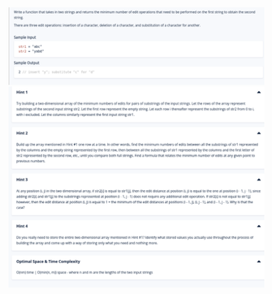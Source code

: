 <img src=https://github.com/MariaSkr/Dynamic-Programming/blob/main/LevenshteinDistance/levenshteinDistance.png
 />
 <img src=https://github.com/MariaSkr/Dynamic-Programming/blob/main/LevenshteinDistance/levenshteinDistance1.png
 />
